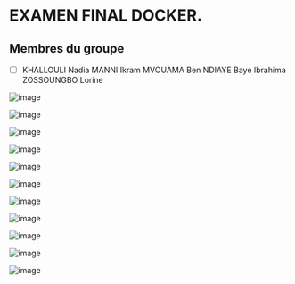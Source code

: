 ﻿# EXAMEN FINAL DOCKER. 
 
 
 ## Membres du groupe 
- [ ] KHALLOULI Nadia
MANNI Ikram
MVOUAMA Ben 
NDIAYE Baye Ibrahima
ZOSSOUNGBO Lorine



![image](https://user-images.githubusercontent.com/79446351/201700417-1f0e256e-00c7-4af0-8143-e4f0b847f880.png)


![image](https://user-images.githubusercontent.com/79446351/201697619-0902d797-81b8-450b-b28a-01d473c939ad.png)


![image](https://user-images.githubusercontent.com/79446351/201699583-c0f76956-6b1b-400e-82fa-9118c3eac3d2.png)


![image](https://user-images.githubusercontent.com/79446351/201729253-4634f6d9-803a-4b2d-a89d-55f375843bff.png)


![image](https://user-images.githubusercontent.com/79446351/201705023-9c2f6265-5cda-41ce-8c7b-6f44d7c1e995.png)


![image](https://user-images.githubusercontent.com/79446351/201705249-6836de17-7571-453b-8ece-36108d6c19b8.png)


![image](https://user-images.githubusercontent.com/79446351/201876829-17510259-c724-450b-a28c-dca0cb218e2d.png)


![image](https://user-images.githubusercontent.com/79446351/201876656-a1cf9b7b-bf3b-45c7-af95-652492671b84.png)


![image](https://user-images.githubusercontent.com/79446351/201875710-ca39f848-b706-4fca-939d-6509ba168f46.png)


![image](https://user-images.githubusercontent.com/79446351/201889131-5befa291-fec4-42ea-b69e-98893204428d.png)


![image](https://user-images.githubusercontent.com/79446351/201754514-00019bca-adcb-4d23-bb43-41b76e484e13.png)
